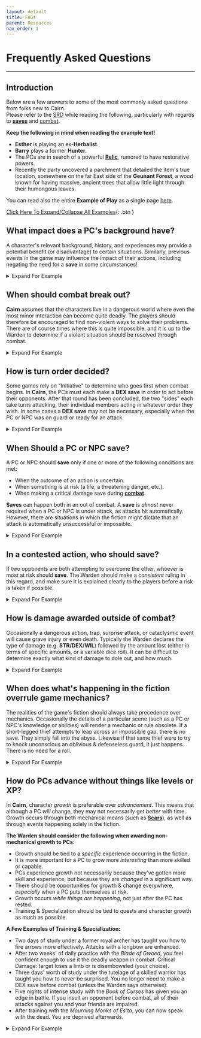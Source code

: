 ```yaml
---
layout: default
title: FAQs
parent: Resources
nav_order: 1
---
```


# Frequently Asked Questions
---

## Introduction
Below are a few answers to some of the most commonly asked questions from folks new to Cairn.  
Please refer to the [SRD](/cairn-srd/) while reading the following, particularly with regards to [**saves**](/cairn-srd/#saves) and [combat](/cairn-srd/#combat).

**Keep the following in mind when reading the example text!**  
- **Esther** is playing an ex-**Herbalist**.
- **Barry** plays a former **Hunter**.
- The PCs are in search of a powerful [**Relic**](/cairn-srd/#relics), rumored to have restorative powers.
- Recently the party uncovered a parchment that detailed the item's true location, somewhere on the far East side of the **Geunant Forest**, a wood known for having massive, ancient trees that allow little light through their humongous leaves.

You can read also the entire **Example of Play** as a single page [here](/resources/example-of-play).

<a href='#/' id='expAll' class='exp'>Click Here To Expand/Collapse All Examples</a>{: .btn }

## What impact does a PC's background have?
A character's relevant background, history, and experiences may provide a potential benefit (or disadvantage) to certain situations. Similarly, previous events in the game may influence the impact of their actions, including negating the need for a **save** in some circumstances!

<details markdown="block">
  <summary>
Expand For Example
 </summary>

 **Warden**: _"You've spent the better part of the morning cutting your way through the **Geunant Forest**, chopping past hanging vines and waist-high brambles. It is very easy to get lost here among the surrounding underbrush. To make matters worse the Sun is completely obscured by the thick overhead branches."_

 **Barry**: _"Does my **Hunter** background help at all?"_

 **Warden:** _"Yes, though you have to stop every few minutes to survey your surroundings; progress is slow-going as a result. You continue heading East towards your destination."_

 **Warden:** _"After a few hours you exit into a small clearing in the wood, perfect for a short break. On the other end of the clearing is a small, visible path heading East. The entrance to the path is blocked by a large flowering plant sitting in a solitary sunbeam; it drips a green ichor from open, blue pods."_

 **Esther**: _"As a former **Herbalist**, do I recognize this plant?"_

 **Warden**: _"Yes. You also knows that it is probably overgrown on account of the sunbeam drenching it in natural light."_

**Esther**: _"What do the colors tell me about the plant? Is it poisonous? What about the green ichor?"_

**Warden**: _"You observe all these things, and reckon that yes it is very likely poisonous, as the petals closely resemble that of Wolfsbane."_

 **Barry**: _"All right, here's the plan: I'll climb up one of these trees above the plant and drape my blanket over it, blocking the sunlight. Hopefully that'll make the pods close up!"_

 **Barry**: _"All right, here's the plan: I'll climb up one of these trees above the plant and drape my blanket over it, blocking the sunlight. Hopefully that'll make the pods close up!"_

**Warden**: _"You carefully lay your sleeping blanket between to trunks, casting a shadow over the blue pods of the plant below. Immediately they begin to close, just enough to allow a careful person to squeeze around them."_

**Esther**: _"Excellent. I'm going to carefully extract one of the leaves for later... purposes, then pass move on."_

 **What if none of the PCs had any relevant experience or expertise?**
 - Had there been no PC with the **Herbalist** background, the Warden would likely have declared the PCs ignorant of the plant's properties, and (hopefully) the players would try to learn more by asking questions and experimentation.
 - If a PC had a _tangential_ background (like the **Hunter**) the Warden could let the [Fates decide](/cairn-srd/#die-of-fate) and roll 1d6. The higher the roll, the more likely the PC would know something relevant or useful.

</details>

## When should combat break out?
**Cairn** assumes that the characters live in a dangerous world where even the most minor interaction can become quite deadly. The players should therefore be encouraged to find non-violent ways to solve their problems. There are of course times where this is quite impossible, and it is up to the Warden to determine if a violent situation should be resolved through combat.

<details markdown="block">
  <summary>
Expand For Example
 </summary>

 **Warden**: _"By late afternoon you finally break through the forest boundary. Spilling out of the treeline, you nearly step into a deep chasm splitting the forest in two. Finally, you have arrived at the **God-Slip**, a seemingly endless ravine with no bridge crossing it. Judging by the sheer rock walls on either side, climbing down would be extremely dangerous. Unfortunately, your quarry is likely located just across, where the cliffs meet the edge of the world. There is a small clearing nearby where you could set up camp, shrouded by a humongous Oak tree planted close to the chasm."_

 **Esther**: _"I think we should make camp before moving out. If we have to climb into or around this chasm, I'd rather have the light on our side!"_

 **Barry**: _"Definitely. I wonder what the safest way to do it would be? Backs against the ravine?"_

 **Warden**: _"Yes, unless of course something comes out of it!" Who's on first watch, by the way?"_

 **Esther**: _"I'll take first shift._"

  **Warden**: _"You make camp and eat one of your rations. Halfway through the first shift, you hear a snapping of twigs coming from just to the West of the campsite, back towards the **Geunant Forest**. What do you do?"_

  **Esther**: _"I'd like to kick my comrade awake so I'm not alone in this, quietly nodding my head towards the direction of the noise and making the symbol for silence."_

  **Warden**: _"You do that, and he sits up just as a pair of horrid red eyes become visible behind the underbrush._"

  **Barry**: _"What do we know about the creatures here?"_

  **Warden**: _"You know that whatever creatures may be stalking this forest at night are very likely dangerous. You will likely not have time to chat with whatever is about to come out of there."_

  **Esther**: _"I'm prepared to fight, then. I stand up and draw my sword, ready for whatever comes."_

</details>

## How is turn order decided?
Some games rely on "Initiative" to determine who goes first when combat begins. In **Cairn**, the PCs must each make a **DEX save** in order to act before their opponents. After that round has been concluded, the two "sides" each take turns attacking, their individual members acting in whatever order they wish. In some cases a **DEX save** may _not_ be necessary, especially when the PC or NPC was on guard or ready for an attack.

<details markdown="block">
  <summary>
Expand For Example
 </summary>

 **Warden**: _"An Elk-like creature with glowing-red eyes explodes from the darkness of the wood opposite the party's campsite. A sea of mist flows off the creature's body as it runs directly at you, **Barry**. **Esther** was at the ready, so she gets to go first."_

 **Barry**: _"What about me?"_

 **Warden**: _"You'll need to make a **DEX save** to see if you are able to ready yourself in time to react before the creature."_

 **Barry**: _"I rolled 1d20, and the result is a 17. Ouch."_

 **Warden**: _"Yes, that's a fail. **Esther** will go first, then the creature, and finally **Barry**. After that you both will go again in any order you wish, then the creature, and so on."_

</details>

## When Should a PC or NPC **save**?
A PC or NPC should **save** only if one or more of the following conditions are met:
- When the outcome of an action is uncertain.
- When something is at risk (a life, a threatening danger, etc.).
- When making a critical damage save during [**combat**](/cairn-srd/#critical-damage).

**Saves** can happen both in an out of combat. A **save** is _almost_ never required when a PC or NPC is under attack, as attacks hit automatically. However, there are situations in which the fiction might dictate that an attack is automatically unsuccessful or impossible.

<details markdown="block">
  <summary>
Expand For Example
 </summary>

 **Esther**: _"Do we know anything about this creature?"_

 **Warden**: _"Yes - it's a [**Blood Elk**](/monsters/blood-elk/), which is a sort of killer deer born from great greed or envy. They are pretty powerful, from what you've heard."_

 **Esther**: _"Spooky! In that case, I want to use my action to help drag my comrade out of the way, maybe towards that Oak tree you mentioned earlier."_

 **Warden**: _"You were already standing and ready to go, so I'm going to rule that this just happens, too quickly for the creature to change its trajectory. You manage to pull **Barry** just to the East of the now-trampled campsite, close to the Oak tree located just steps away from the **God-Slip**. Now, it's the **Blood Elk's** turn. It plows through the space **Barry** once occupied, wrecking the campfire. It swings wildly around, nearly careening off the cliff-face in the process. It's eyes glow a hateful violet as it turns back towards the both of you. **Barry**, it's your turn. You should note that you have only your hip-knife for combat, as everything else is still back at the camp. Worse, the darkness has impeded your ability to see more than its flaming red eyes. Use 1d4 when rolling damage."_

 **Barry**: _"Screaming, I launch my dagger straight at the creature. I roll 1d4 and the result is a 1."_

 **Warden**: _"The knife flies expertly from your hand, slicing through the misty air just above the creature, landing a few feet behind it. The beast whinnies in anger, then crouches as it prepares to charge again. It's your side's turn now. Go in any order."_

 **Esther**: _"I have an idea: the creature previously charged at **Barry**, right? So it seems reasonable that it would do so again. What if I tossed one end of my rope to **Barry**, and then looped it to a nearby tree? Then if it comes close enough try and trample him again, he could just... leap off the cliff? Holding the rope for support, of course."_

 **Barry**: _"Uh... That sounds like a plan, I guess. Yes, let's do it!"_

 **Why didn't Barry need to save in order to successfully wrap the rope around the tree?**  
 On a turn, a PC can attempt any action; a **save** is only required if one of the conditions listed above are met. It seemed reasonable that **Barry** would be able to make a mad dash around the tree (which was only a few feet away) with the rope without much danger. Had he tried to run close to the **Blood Elk** or done something equally uncertain or dangerous, he would have been required to **save**.

</details>

## In a contested action, who should save?
If two opponents are both attempting to overcome the other, whoever is most at risk should **save**. The Warden should make a _consistent_ ruling in this regard, and make sure it is explained clearly to the players before a risk is taken if possible.

 <details markdown="block">
   <summary>
 Expand For Example
  </summary>

  **Warden**: _"**Esther**, you toss one end of your rope to **Barry**, who quickly loops the rope around the Oak tree, then rushes towards the cliff-face on the other side, screaming at the creature to charge at him. **Esther** takes point as a sort of ballast in case he falls. **Barry**, as you are in position to react, I'm going to allow you a sort of out of combat reaction."_

  **Barry**: _"All right, if it comes near me I'd like to stand near the cliff edge, ready to leap out of the way."_

  **Warden**: _"Understood. It is now the **Blood Elk's** turn, and obviously it's still very angry at you, **Barry**. Raising its devilish hooves, the beast charges towards you once again. You leap off the cliff at the last second, holding onto the rope with all your might. The **Blood Elk** attempts to halt its attack the moment it sees its target falling. It makes a **DEX save** to see if it can successfully stop. Ack, it rolled a 20, and goes tumbling off the cliff and into the vast dark below."_

  **Why didn't the Blood Elk make an attack roll, as the combat rules imply?**
  The attack was considered possible, but very dangerous as well. Had the creature used a ranged attack or was a trained melee attacker it would have been far less risky to attack **Barry**. Unfortunately it was a beast, and only capable of running people down with its sharp hooves.

  **Why did the Blood Elk make the save instead of Barry, who was also at risk?**  
  In this example, the **Blood Elk** was far more at risk than its human opponent, because:   
  - As an enthralled beast, it was likely not capable of creative thinking or advanced problem solving.
  - One of its primary features is its relative bulk and speed, and it is likely that these properties would make a sudden stop quite difficult.
  - Accordingly, there were no situational or mechanical benefits that could provide any advantage to the **Blood Elk** in this scenario.

  Conversely, **Barry** was the least at risk of the two:
  - As a former hunter, he had already firmly established his ability to do things of this nature.
  - **Esther** had tied the rope around a tree, using herself as a ballast. This provided a clear *situational* advantage.

  If **Barry** had been injured or had less time to prepare, it would be conceivable to ask for a **STR save** to see if he could hold on to the rope.

</details>

## How is damage awarded outside of combat?
Occasionally a dangerous action, trap, surprise attack, or cataclysmic event will cause grave injury or even death. Typically the Warden declares the type of damage (e.g. **STR/DEX/WIL**) followed by the amount lost (either in terms of specific amounts, or a variable dice roll). It can be difficult to determine exactly what kind of damage to dole out, and how much.  

<details markdown="block">
  <summary>
Expand For Example
 </summary>

 **Warden**: "_After your encounter with the **Blood Elk**, you return to camp and try to catch as much sleep as they can. By daybreak both of you are awake and ready to continue on your journey."_

 **Esther**: _"Right. The question is, how do we cross the **God-Slip**? Are there any bridges at our level?"_

 **Warden**: _"Not that you can see. In the far North a copse of trees hugs the ravine and partially blocks your way; you'd need to explore a bit to see past them.  A few hundred meters South however you can see a small shelf jutting out from inside the ravine, probably fifty feet down. It makes a sort of "L" shape, getting pretty close to the other side. It might require a little work to shimmy onto, but it seems doable."_

 **Barry**: _"I say, let's go for the shelf. Still go that rope and pitons?"_

 **Esther**: _"Yeah, I don't see a better way across. Let's go."_

 **Warden**: _"After a half hour's walk along the ravine, you finally arrive at a spot just above the shelf. Deep within the chasm you can see a blanket of early morning fog, and just beneath it the glitter of rushing water."_

 **Barry**: _"Are there any large stones near the edge? I'd like to hammer a piton into it, then loop our rope through. I can lower myself safely into the ravine and onto the shelf."_

 **Warden**: _"You find a large stone along the edge and hammer the piton into it."_

 **Barry**: _"Great, I lower myself down, then light up my lantern. **Esther** will follow, I assume."_

 **Warden**: _"Carefully planting your feet on the shelf, you test the rope and call up to **Esther**, who climbs down. After she has arrived safely on the shelf, you survey your surroundings. The shelf appears to zigzag down the inside of the ravine, nearly to the bottom. The sound of rushing water below fills the ravine. Do you leave the rope behind for the return journey?"_

 **Esther**: _"Unfortunately, yes. I'm also going to mark our location on my map. Who knows if it'll make a difference, but just in case... OK, let's get out of here."_

 **Warden**: _"You move carefully along the shelf, digging your fingers into the cliff-face for safety. After an arduous fifteen minutes, you finally arrive at a small waterfall blocking the path forward. Icy water flows down the slippery rock surface and into a small basin below. The rock wall is slick with moss here, and you will likely slip if you try to step through. What do you do?"_

 **Barry**: _"Is there another way forward?"_

 **Warden**: _"Not from what you can tell. You could try and climb down, but it is quite dark and likely even more dangerous."_

 **Barry**: _"OK, I think I'll try my luck with the waterfall, thank you. **Esther**, can you hold on to my bag as I step through?"_

 **Esther**: _"And have you take me with you? No thanks!"_

 **Warden**: _"You'll have to make a **DEX save** to see if you can cross over the slick surface without slipping."_

 **Barry**: _"OK, I hand **Esther** my lantern so I can use both hands.... and I rolled a 14, a fail. Damn."_

 **Warden**: _"You slip and tumble down the waterfall and into the water-filled basin below, smacking your hand hard into the side of the pool at the same time. You lose 1d4 DEX damage, and you are unable to properly squeeze items in your dominant hand. It's almost completely dark, but you can still make out the light of your comrade's torch above."_

**Which Ability should non-combat damage impact?**
- If the injury affects their physical strength or health, subtract from **STR**. _This does not trigger a **critical damage save**_. **STR** is a reflection of a PC's health, and should reflect that in subtle but interesting ways: perhaps requiring a **save** where none would have been necessary before.
- If the injury impacts their ability to move, react quickly, or their fine motor skills, subtract from **DEX**. This frequently is paired with an in-fiction impact as well; broken fingers would impact a PC's ability to pick locks, for example.
- If the spirit, willpower, or determination of a PC has been impacted, subtract from **WIL**. Especially helpful to consider during magical or superficial injuries. A PC whose soul was burnt by arcane energy may need to make a **WIL** save to read Spellbooks, for example.

A few considerations:
- An injury could take on multiple facets: [**Deprivation**](/cairn-srd/#deprivation--fatigue) may accompany STR loss from poison, for instance. Provide a potential solution to overcoming the illness, as well.
- Damage should happen as a consequence of failing a **save**. Do not make players **save** after-the-fact.
- Fictional injuries are just as powerful as direct mechanical damage. **DEX** loss will have an impact on a character's reflexes and speed, but a broken leg may prevent a character from being able to move at all!

</details>

## When does what's happening in the fiction overrule game mechanics?
The realities of the game's fiction should always take precedence over mechanics. Occasionally the details of a particular scene (such as a PC or NPC's knowledge or abilities) will render a mechanic or rule obsolete. If a short-legged thief attempts to leap across an impossible gap, there is no save. They simply fall into the abyss. Likewise if that same thief were to try to knock unconscious an oblivious & defenseless guard, it just happens. There is no need for a roll.

<details markdown="block">
  <summary>
Expand For Example
 </summary>

 **Barry**: _"Well, that was a bad idea! How exactly am I going to get back up? Unless... hey, how much can I see into the darkness below?"_

 **Warden**: _"There isn't much light here, but something glints in the darkness beneath you. If you had more light, you could perhaps make out what it is."_

 **Esther**: _"Why don't I toss him down my lantern. Does that require a roll?"_

 **Warden**: _"Normally, no. But remember his hand is still somewhat injured from the fall. I'm going to say that he has to roll, since he's also the most at risk."_

**Barry**: _"I rolled a 3. Finally!"_

 **Warden**: _"**Barry**, you catch it without issue. Now you get a decent view of the chasm beneath. You see a series of small waterfalls, basins and protruding shelves going all the way down to a rushing river on the bottom. There is even a narrowing of the ravine itself about 50 feet South where you could conceivably leap over to the other side!"_

 **Barry**: _"Ha! I knew this was a good idea. But how do we get down there?"_

 **Warden**: _"You can actually slide down the waterfall pouring out from the small pool you're already standing in... it's a short drop, so you aren't in any great danger, even with that hand of yours."_

 **Esther**: _"And how exactly do I get down there, though? Wait, I've got an idea. I can see him, right? What if I were to jump..."_

 **Barry**: _"...Am I supposed to catch you? With which hand, exactly?"_

 **Esther**: _"Don't be ridiculous. You'll be my landing pad."_

 **Warden**: _"You should know that you aren't in any terrible danger here since you're actually aiming for the pool, but that doesn't mean it's risk-free. You'll need to hold on to the wall with both hands, and it should be a bumpy ride. Something could pop loose."_

 **Esther**: _"OK, my DEX isn't great, but here goes anyways... and I rolled an 13, a fail. See **Barry**? You're not the only one with bad luck around here."_

 **Warden**: _"You make it, but the journey down wasn't fun. One item from your pack is knocked loose, so I'm going to roll a Fate die... hey, a lucky 5! OK, you get to choose what falls out."_

 **Esther**: _"If I get to choose what I lose though... how about my remaining torch? Everything else is just too important, and we still have a lantern and oil."_

 **Warden**: _"You hear the small metal shard bounce against the ravine wall, ending in a splash as it lands in the flowing water beneath."_

</details>

## How do PCs advance without things like levels or XP?
In **Cairn**, character _growth_ is preferable over _advancement_. This means that although a PC _will_ change, they may not necessarily get _better_ with time. Growth occurs through both mechanical means (such as [**Scars**](/cairn-srd/#scars)), as well as through events happening solely in the fiction.

**The Warden should consider the following when awarding non-mechanical growth to PCs:**
- Growth should be tied to a _specific_ experience occurring in the fiction.
- It is more important for a PC to grow more _interesting_ than more skilled or capable.
- PCs experience growth not necessarily because they've gotten more skill and experience, but because they are _changed_ in a significant way.
- There should be opportunities for growth & change everywhere, _especially_ when a PC puts themselves at risk.
- Growth occurs _while things are happening_, not just after the PC has rested.
- Training & Specialization should be tied to quests and character growth as much as possible.

**A Few Examples of Training & Specialization:**
- Two days of study under a former royal archer has taught you how to fire arrows more effectively. Attacks with a longbow are enhanced.
- After two weeks' of daily practice with the _Blade of Gwoed_, you feel confident enough to use it the deadly weapon in combat. Critical Damage: target loses a limb or is disemboweled (your choice).
- Three days' worth of study under the tutelage of a skilled warrior has taught you how to never be surprised. You no longer need to make a DEX save before combat (unless the Warden says otherwise).
- Five nights of intense study with the _Book of Curses_ has given you an edge in battle. If you insult an opponent before combat, all of their attacks against you and your friends are impaired.
- After training with the _Mourning Monks of Es'ta_, you can now speak with the dead. You are deprived afterwards.


<details markdown="block">
  <summary>
Expand For Example
 </summary>

  **Warden**: _"Slowly you descend into the near-absolute darkness of the ravine. Your lantern is bright enough to allow safe travel, but also acts as a shining beacon to anyone or anything that might be down here. Fortunately it seems that you are largely alone, at least for now. Eventually the roar of the river below begins to drown out your voices."_

  **Esther**: _"Ugh, I have a bad feeling about this. How far down do we have to go?"_

  **Warden**: _"You're just above the riverbed, actually. Carefully placing your feet onto the slick surface, you hold your lantern high and watch as the water glitters, almost in response. You are only a few dozen feet from the shelf you saw earlier as well."_

  **Esther**: _"How dangerous do we think it would be to cross that way?"_

  **Warden**: _"You'll have to jump. The water rushes right beneath, so you'd have a soft landing. The current looks strong as well._

  **Esther**: _"What did you mean before when you said that the river glittered as if in response? I am not prepared to deal with intelligent rivers."_

  **Warden**: _"You're not totally sure, but it looked like there might be something alive in there. As a former herbalist, you already know about bioluminescent plants."_

  **Barry**: _"Plants? We can handle plants. Why don't we just wade through the river here?"_

  **Esther**: _"Hmm that's might be a good idea. Wait, what about hidden rocks and such?"_

  **Warden**: _"You could try, certainly. There don't appear to be a lot of rocks poking out of here that you can see, either."_

  **Esther**: _"I'll go first this time. You hold the lantern up with your good hand, **Barry**."_

  **Barry**: _"Good call. I'll yell out if something leaps out of the river and tries to eat you, too."_

  **Warden**: _"You step into the rushing river. It pulls on your legs, but otherwise you feel strong enough to cross without aide. Slowly you begin your journey; with each step you can see the colorful plants - algae, perhaps - glowing and moving in response to your footsteps. It might also just be the light."_

  **Esther**: _"Uh... Can I feel them?"_

  **Warden**: _"Only the wetness of the river. Perhaps a distant tickling but that could be the reeds. They seem to react to your every movement."_

  **Esther**: _"Interesting. If I'm not in any danger though I think I'll press. Does our light allow us to see across the whole river yet?"_

  **Warden**: _"Nearly. You are about halfway across when **Barry** sees something moving in the waters ahead. It is jet-black and sleek, like an eel. It is also around 5 feet long."_

  **Barry**: _"I warn her to pull back."_

  **Esther**: _"Can I outrun this thing?"_

  **Warden**: _"Hmm... You'd have to make a DEX save."_

  **Esther**: _"Sorry **Barry**, I want to see if I can outrun it. We'll figure out how to get you across once I'm on dry land again. OK, here goes... Yes, a 2! I charge across."_

  **Warden**: _"You increase your pace dramatically, sprinting across the water in big splashes. With each leap, your foot disrupts the colorful creatures within. The water begins to roil violently around your ankles. Ahead, the eel-like creature darts away as if in response. You finally arrive at the other bank, the river's water bubbling behind you. As you leap out of the water, some of the bioluminescent substance sticks to your right ankle. Standing up on the dry ground, you seem unable to kick it off. It doesn't hurt you or anything, but feels like its been painted to your ankle."_

  **Esther**: _"Damn! What does it feel like? Also, what do I see on this side of the river?"_

  **Warden**: _"It feels a bit wet, but otherwise like a tattoo on your skin. Like it's a part of you. You are standing on a near-identical bank as the opposite side; you'll have to explore a bit to learn more."_

  **Esther**: _"I suppose I can ignore this for now, if it isn't hurting me or anything. **Barry**, how are you going to cross these swirling eel-infested waters? Maybe off that ledge further down?"_

  **Barry**: _"That works. How many torches do you have left? I don't leave you in the dark when I head down there. You could also follow me down a bit, though the light might not be perfect."_

  **Esther**: _"I'm all out, unfortunately. But maybe if I follow you I can do something on this end to help you jump that ledge?"_

  **Warden**: _"You march in parallel on either sides of the fast-moving river the light from **Barry's** lamp just barely illuminating your way. **Esther**, you are having an especially difficult time as you have to hug the riverbank or avoid stepping into shadows unknown."_

  **Esther**: _"If I'm close to the river, I'd like to study it some more. Do I still see the swirling bioluminescent plant things?"_

  **Warden**: _"Yes, and they seem to be following you. Interestingly, the light from their movement is almost enough to see the into the river."_

  **Barry**: _"That's good. Maybe now you can keep an eye out for any more eels? What about me? What do I see as I trod down this godforsaken ravine?"_

  **Warden**: _"The walls on your side of the river narrow a bit as you get closer to the raised shelf you spied earlier; in fact you begin to feel quite squeezed-in. Fortunately you are scrawny enough to just make it to the shelf, which completely blocks your way forward."_

  **Esther**: _"What can I see from my side of the river? Am I still forced to hug the riverbank?"_

  **Warden**: _"The ravine isn't nearly as narrow from your end, meaning it would be easy to continue on forward from where you are, were you to move away from the light of course. But more importantly, you can see that the shelf used to extend across the river, as there is a mirrored shelf sticking out from the other side as well. There is a massive gap between, though. Perhaps it collapsed at some point in the past? Anyway, **Barry** can try and climb the shelf or enter the river and move around it. At least this time there isn't a slimy waterfall to get around!_

  **Barry**: _"Assuming I can easily scale this thing, I'd say: let's go for it."_

  **Warden**: _"You mount it with ease after placing your lamp on top and then pulling yourself up. Now you just have to get across."_

  **Barry**: _"Quick question, what is the water like in the exact center of the river where the gap is?"_

  **Warden**: _"It's a bit difficult to tell from here, but if you move closer you might get a better look. **Esther** however has been watching the river all the while, and can see that the waters within are moving quite rapidly, in a circular formation."_

  **Esther**: _"These are eels right? I bet they're eels. What are my bio-friends doing right now?"_

  **Warden**: _"Looking down into the waters near the shore you see that all of the bioluminescent creatures have fled, almost as if in fear of this part of the river."_

  **Esther**: _"Hmm... alright, I've got a theory. **Barry**, you should hold the lantern between the gap in the "bridge" and see what happens."_

  **Barry**: _"Uh, OK. I carefully walk to the middle of the river on the "bridge", then lay down, hanging my lantern over the edge - but only just. I want to be as safe as possible here."_

  **Warden**: _"The moment you lower it, a slick black eel leaps into the air and snaps at the lantern with needle-like teeth. You're quick enough to save it, though. The eel splashes back into the water."_

  **Barry**: _"Wow! That was scary. I'm guessing I'll need to save in order to jump across, right?"_

  **Warden**: _"Unless you've got a better idea, yes."_

  **Esther**: _"I have one. Hey **Barry**, why don't you extinguish that light?"_

  **Barry**: _"Done. Now what?"_

  **Warden**: _"You switch off the lantern. Blinking in the darkness, your eyes slowly being to adjust. Suddenly you see a light beginning to glimmer on the far-off shore where **Esther** is standing. It's her ankle; it is lit up like a candle!"_

  **Esther**: _"Wait, can I make light now? Am I a human torch?"_

  **Warden**: _"In complete darkness, yes. Let's hope you don't to go sneaking around in the dark anytime soon."_

  **Barry**: _"Well, this is cool. So the eels like the light, right? This gives me an idea..."_

</details>


<script src="/js/expand-all.js"></script>
